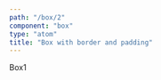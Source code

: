 ```yaml
---
path: "/box/2"
component: "box"
type: "atom"
title: "Box with border and padding"
---
```


<Box p={5} border="1px solid" borderColor="red">
  Box1
</Box>
